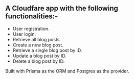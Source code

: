 ## A Cloudfare app with the following functionalities:-

- User registration.
- User login.
- Retrieve all blog posts.
- Create a new blog post.
- Retrieve a single blog post by ID.
- Update a blog post by ID.
- Delete a blog post by ID.

Built with Prisma as the ORM and Postgres as the provider.


